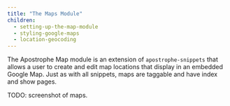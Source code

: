 ```yaml
---
title: "The Maps Module"
children:
  - setting-up-the-map-module
  - styling-google-maps
  - location-geocoding
---
```


The Apostrophe Map module is an extension of `apostrophe-snippets` that allows a user to create and edit map locations that display in an embedded Google Map. Just as with all snippets, maps are taggable and have index and show pages.

TODO: screenshot of maps.


